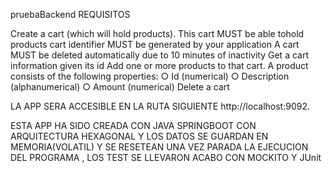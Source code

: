 pruebaBackend
REQUISITOS

Create a cart (which will hold products). This cart MUST be able tohold products
cart identifier MUST be generated by your application
A cart MUST be deleted automatically due to 10 minutes of inactivity
Get a cart information given its id
Add one or more products to that cart. A product consists of the following properties: ○ Id (numerical) ○ Description (alphanumerical) ○ Amount (numerical)
Delete a cart

LA APP SERA ACCESIBLE EN LA RUTA SIGUIENTE http://localhost:9092.


ESTA APP HA SIDO CREADA CON JAVA SPRINGBOOT CON ARQUITECTURA HEXAGONAL Y LOS DATOS SE GUARDAN EN MEMORIA(VOLATIL) Y SE RESETEAN UNA VEZ PARADA LA EJECUCION DEL PROGRAMA , LOS TEST SE LLEVARON ACABO CON MOCKITO Y JUnit
